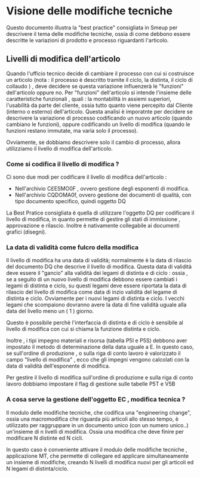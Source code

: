 # Visione delle modifiche tecniche
Questo documento illustra la "best practice" consigliata in Smeup per descrivere il tema delle modifiche tecniche, ossia di come debbono essere descritte le variazioni di prodotto e processo riguardanti l'articolo.

## Livelli di modifica dell'articolo

Quando l'ufficio tecnico decide di cambiare il processo con cui si costruisce un articolo (nota :  il processo è descritto tramite il ciclo, la distinta, il ciclo di collaudo ) , deve decidere se questa variazione influenzerà le "funzioni" dell'articolo oppure no. Per "funzioni" dell'articolo si intende l'insieme delle caratteristiche funzionali , quali :  la montabilità in assiemi superiori, l'usabilità da parte del cliente, ossia tutto quanto viene percepito dal Cliente (interno o esterno) dell'articolo.
Questa analisi è imporatnte per decidere se descrivere la variazione di processo codificando un nuovo articolo (quando cambiano le funzioni), oppure codificando un livello di modifica (quando le funzioni restano immutate, ma varia solo il processo).

Ovviamente, se dobbiamo descrivere solo il cambio di processo, allora utilizziamo il livello di modifica dell'articolo.

### Come si codifica il livello di modifica ?
Ci sono due modi per codificare il livello di modifica dell'articolo : 

* Nell'archivio C£ESMO0F , ovvero gestione degli esponenti di modifica.
* Nell'archivio CQDOMA0f, ovvero gestione dei documenti di qualità, con tipo documento specifico, quindi oggetto DQ




La Best Pratice consigliata è quella di utilizzare l'oggetto DQ per codificare il livello di modifica, in quanto permette di gestire gli stati di immissione , approvazione e rilascio. Inoltre è nativamente collegabile ai documenti grafici (disegni).

### La data di validità come fulcro della modifica
Il livello di modifica ha una data di validità; normalmente è la data di rilascio del documento DQ che descrive il livello di modifica.
Questa data di validità deve essere il "gancio" alla validità dei legami di distinta e di ciclo  :  ossia , se a seguito di un nuovo livello di modifica debbono essere cambiati i legami di distinta e ciclo, su questi legami deve essere riportata la data di rilascio del livello di modifica come data di inzio validità del legame  di distinta e ciclo. Ovviamente per i nuovi legami di distinta e ciclo. I vecchi legami che scompaiono dovranno avere la data di fine validità uguale alla data del livello meno un ( 1 )  giorno.

Questo è possibile perchè l'interfaccia di distinta e di ciclo è sensibile al livello di modifica con cui si chiama la funzione distinta e ciclo.

Inoltre , i tipi impegno materiali e risorsa (tabella P5I e P5S) debbono aver impostato il metodo di determinazione della data uguale a E. In questo caso, se sull'ordine di produzione , o sulla riga di conto lavoro è valorizzato il campo "livello di modifica" , ecco che gli impegni vengono calcolati con la data di validità dell'esponente di modifica.

Per gestire il livello di modifica sull'ordine di produzione e sulla riga di conto lavoro dobbiamo impostare il flag di gestione sulle tabelle P5T e V5B

### A cosa serve la gestione dell'oggetto EC , modifica tecnica ?

Il modulo delle modifiche tecniche, che codifica una "engineering change", ossia una macromodifica  che riguarda più articoli allo stesso tempo, è utilizzato per raggruppare in un documento unico (con un numero unico..) un'insieme di n livelli di modifica. Ossia una modifica che deve finire per modificare N distinte ed N cicli.

In questo caso è conveniente attivare il modulo delle modifiche tecniche , applicazione MT, che permette di collegare ed applicare simultaneamente un insieme di modifiche, creando N livelli di modifica nuovi per gli articoli ed N legami di distinta/ciclo.






